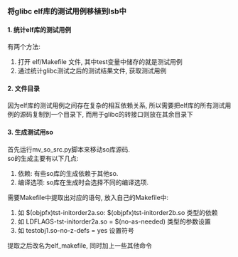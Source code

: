 ### 将glibc elf库的测试用例移植到lsb中

#### 1. 统计elf库的测试用例
有两个方法:  
1. 打开 elf/Makefile 文件, 其中test变量中储存的就是测试用例
2. 通过统计glibc测试之后的测试结果文件, 获取测试用例

#### 2. 文件目录
因为elf库的测试用例之间存在复杂的相互依赖关系, 所以需要把elf库的所有测试用例的源码复制到一个目录下, 而用于glibc的转接口则放在其余目录下

#### 3. 生成测试用so
首先运行mv_so_src.py脚本来移动so库源码.  
so的生成主要有以下几点:  
1. 依赖: 有些so库的生成依赖于其他so.  
2. 编译选项: so库在生成时会选择不同的编译选项.  

需要Makefile中提取出对应的语句, 放入自己的Makefile中:   
1. 如 $(objpfx)tst-initorder2a.so: $(objpfx)tst-initorder2b.so 类型的依赖  
2. 如 LDFLAGS-tst-initorder2a.so = $(no-as-needed) 类型的参数设置
3. 如 testobj1.so-no-z-defs = yes 设置符号  

提取之后改名为elf_makefile, 同时加上一些其他命令


